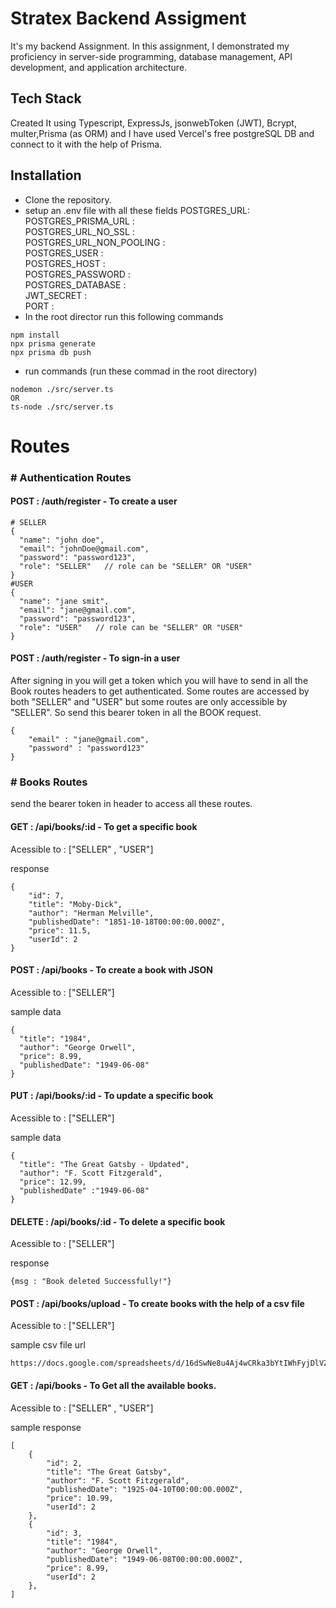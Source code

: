 
# Stratex Backend Assigment

It's my backend Assignment. In this assignment, I  demonstrated my proficiency in server-side programming, database management, API development, and application architecture.


## Tech Stack

Created It using Typescript, ExpressJs, jsonwebToken (JWT), Bcrypt, multer,Prisma (as ORM) and I have used Vercel's free postgreSQL DB and connect to it with the help of Prisma. 
## Installation
- Clone the repository.
- setup an .env file with all these fields 
POSTGRES_URL: \
POSTGRES_PRISMA_URL :\
POSTGRES_URL_NO_SSL :\
POSTGRES_URL_NON_POOLING :\
POSTGRES_USER :\
POSTGRES_HOST :\
POSTGRES_PASSWORD :\
POSTGRES_DATABASE :\
JWT_SECRET :\
PORT :
- In the root director run this following commands 
``` 
npm install 
npx prisma generate 
npx prisma db push
```

- run commands (run these commad in the root directory)
```
nodemon ./src/server.ts
OR
ts-node ./src/server.ts
```

# Routes

### # Authentication Routes



#### POST : /auth/register - To create a user
```
# SELLER
{
  "name": "john doe",
  "email": "johnDoe@gmail.com",
  "password": "password123",
  "role": "SELLER"   // role can be "SELLER" OR "USER"
}
#USER
{
  "name": "jane smit",
  "email": "jane@gmail.com",
  "password": "password123",
  "role": "USER"   // role can be "SELLER" OR "USER"
}
```
#### POST : /auth/register - To sign-in a user
After signing in you will get a token which you will have to send in all the Book routes headers to get authenticated. Some routes are accessed by both "SELLER" and "USER" but some routes are only accessible by "SELLER". So send this bearer token in all the BOOK request.
```
{
    "email" : "jane@gmail.com",
    "password" : "password123"
}
```

### # Books Routes
send the bearer token in header to access all these routes.
#### GET : /api/books/:id - To get a specific book
Acessible to : ["SELLER" , "USER"]

response 
```
{
    "id": 7,
    "title": "Moby-Dick",
    "author": "Herman Melville",
    "publishedDate": "1851-10-18T00:00:00.000Z",
    "price": 11.5,
    "userId": 2
}
```

#### POST : /api/books - To create a book with JSON
Acessible to : ["SELLER"]

sample data 
```
{
  "title": "1984",
  "author": "George Orwell",
  "price": 8.99,
  "publishedDate": "1949-06-08"
}

```
#### PUT : /api/books/:id - To update a specific book
Acessible to : ["SELLER"]

sample data
```
{
  "title": "The Great Gatsby - Updated",
  "author": "F. Scott Fitzgerald",
  "price": 12.99,
  "publishedDate" :"1949-06-08"
}
```

#### DELETE : /api/books/:id - To delete a specific book

Acessible to : ["SELLER"]

response 
```
{msg : "Book deleted Successfully!"}
```
#### POST : /api/books/upload - To create books with the help of a csv file
Acessible to : ["SELLER"]

sample csv file url
```
https://docs.google.com/spreadsheets/d/16dSwNe8u4Aj4wCRka3bYtIWhFyjDlVZuXPRgmPQKpE0/edit
```
#### GET : /api/books - To Get all the available books.
Acessible to : ["SELLER" , "USER"]

sample response
```
[
    {
        "id": 2,
        "title": "The Great Gatsby",
        "author": "F. Scott Fitzgerald",
        "publishedDate": "1925-04-10T00:00:00.000Z",
        "price": 10.99,
        "userId": 2
    },
    {
        "id": 3,
        "title": "1984",
        "author": "George Orwell",
        "publishedDate": "1949-06-08T00:00:00.000Z",
        "price": 8.99,
        "userId": 2
    },
]
```
